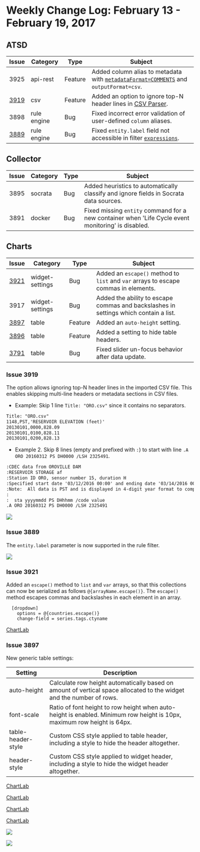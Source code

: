# Weekly Change Log: February 13 - February 19, 2017

## ATSD

| Issue| Category        | Type    | Subject                                                                              |
|------|-----------------|---------|--------------------------------------------------------------------------------------|
| 3925 | api-rest        | Feature     | Added column alias to metadata with [`metadataFormat=COMMENTS`](../../sql/api.md#parameters) and `outputFormat=csv`.                                                       |
| [3919](#issue-3919) | csv        | Feature | Added an option to ignore top-N header lines in [CSV Parser](../../parsers/csv/README.md).                                                                  |
| 3898 | rule engine     | Bug     | Fixed incorrect error validation of user-defined `column` aliases.                                                      |
| [3889](#issue-3889) | rule engine     | Bug     | Fixed `entity.label` field not accessible in filter [`expressions`](../../rule-engine/filters.md).                                                                 |

## Collector

| Issue| Category        | Type    | Subject                                                                              |
|------|-----------------|---------|--------------------------------------------------------------------------------------|
| 3895 | socrata         | Bug     | Added heuristics to automatically classify and ignore fields in Socrata data sources. |
| 3891 | docker          | Bug     | Fixed missing `entity` command for a new container when 'Life Cycle event monitoring' is disabled.   |

## Charts

| Issue| Category        | Type    | Subject                                                                              |
|------|-----------------|---------|--------------------------------------------------------------------------------------|
| [3921](#issue-3921) | widget-settings | Bug     | Added an `escape()` method to `list` and `var` arrays to escape commas in elements.         |
| 3917 | widget-settings | Bug     | Added the ability to escape commas and backslashes in settings which contain a list.                 |
| [3897](#issue-3897) | table      | Feature | Added an `auto-height` setting.                                                                |
| [3896](#issue-3896) | table      | Feature | Added a setting to hide table headers.                                                   |
| [3791](#issue-3791) | table      | Bug     | Fixed slider un-focus behavior after data update.                |

### Issue 3919

The option allows ignoring top-N header lines in the imported CSV file. This enables skipping multi-line headers or metadata sections in CSV files.

* Example: Skip 1 line `Title: "ORO.csv"` since it contains no separators.

```txt
Title: "ORO.csv"
1148,PST,'RESERVOIR ELEVATION (feet)'
20130101,0000,828.09
20130101,0100,828.11
20130101,0200,828.13
```

* Example 2. Skip 8 lines (empty and prefixed with `:`) to start with line `.A ORO 20160312 PS DH0000 /LSH 2325491`.

```txt
:CDEC data from OROVILLE DAM
:RESERVOIR STORAGE af
:Station ID ORO, sensor number 15, duration H
:Specified start date '03/12/2016 00:00' and ending date '03/14/2016 00:00'
:Note:  All data is PST and is displayed in 4-digit year format to comply with Y2K requirements.
:
:  sta yyyymmdd PS DHhhmm /code value
.A ORO 20160312 PS DH0000 /LSH 2325491
```

![](./Images/Figure4.png)

### Issue 3889

The `entity.label` parameter is now supported in the rule filter.

![](./Images/Figure3.png)

### Issue 3921

Added an `escape()` method to `list` and `var` arrays, so that this collections can now be serialized as follows  `@{arrayName.escape()}`. The `escape()` method escapes commas and backslashes in each element in an array.

```ls
  [dropdown]
    options = @{countries.escape()}
    change-field = series.tags.ctyname
```

[ChartLab](https://apps.axibase.com/chartlab/ff94d98d/2/)

### Issue 3897

New generic table settings:

| Setting | Description |
|---|---|
| auto-height    | Calculate row height automatically based on amount of vertical space allocated to the widget and the number of rows.|
| font-scale    | Ratio of font height to row height when auto-height is enabled. Minimum row height is 10px, maximum row height is 64px. |
| table-header-style    | Custom CSS style applied to table header, including a style to hide the header altogether. |
| header-style    | Custom CSS style applied to widget header, including a style to hide the widget header altogether. |

[ChartLab](https://apps.axibase.com/chartlab/e02b8303/3/)

[ChartLab](https://apps.axibase.com/chartlab/e02b8303/4)

[ChartLab](https://apps.axibase.com/chartlab/e02b8303/5)

[ChartLab](https://apps.axibase.com/chartlab/e02b8303/6)

![](./Images/Figure1.png)

![](./Images/Figure2.png)